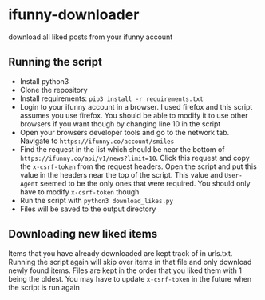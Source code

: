 # ifunny-downloader

download all liked posts from your ifunny account

## Running the script

* Install python3
* Clone the repository
* Install requirements: `pip3 install -r requirements.txt`
* Login to your ifunny account in a browser. I used firefox and this script assumes you use firefox. You should be able to modify it to use other browsers if you want though by changing line 10 in the script
* Open your browsers developer tools and go to the network tab. Navigate to `https://ifunny.co/account/smiles` 
* Find the request in the list which should be near the bottom of `https://ifunny.co/api/v1/news?limit=10`. Click this request and copy the `x-csrf-token` from the request headers. Open the script and put this value in the headers near the top of the script. This value and `User-Agent` seemed to be the only ones that were required. You should only have to modify `x-csrf-token` though.
* Run the script with `python3 download_likes.py`
* Files will be saved to the output directory

## Downloading new liked items

Items that you have already downloaded are kept track of in urls.txt. Running the script again will skip over items in that file and only download newly found items. Files are kept in the order that you liked them with 1 being the oldest. You may have to update `x-csrf-token` in the future when the script is run again
